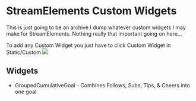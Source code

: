 
# StreamElements Custom Widgets

This is just going to be an archive I dump whatever custom widgets I may make for StreamElements. Nothing really that important going on here...

To add any Custom Widget you just have to click Custom Widget in Static/Custom
![](https://i.imgur.com/Z4VEU2t.png)


## Widgets
- GroupedCumulativeGoal - Combines Follows, Subs, Tips, & Cheers into one goal
